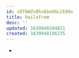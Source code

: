 ```yaml
---
id: xOT6WZvBhx6boOGLCE80x
title: hailsFrom
desc: ''
updated: 1639948204821
created: 1639948186235
---
```


- 
